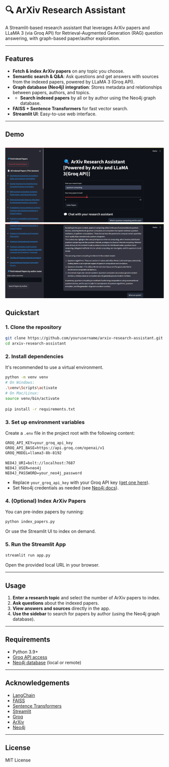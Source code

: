 # 🔍 ArXiv Research Assistant

A Streamlit-based research assistant that leverages ArXiv papers and LLaMA 3 (via Groq API) for Retrieval-Augmented Generation (RAG) question answering, with graph-based paper/author exploration.

---

## Features

- **Fetch & index ArXiv papers** on any topic you choose.
- **Semantic search & Q&A**: Ask questions and get answers with sources from the indexed papers, powered by LLaMA 3 (Groq API).
- **Graph database (Neo4j) integration**: Stores metadata and relationships between papers, authors, and topics.
- - **Search indexed papers** by all or by author using the Neo4j graph database.
- **FAISS + Sentence Transformers** for fast vector search.
- **Streamlit UI**: Easy-to-use web interface.

---

## Demo

![demo-screenshot-1](static/demo1.png)
![demo-screenshot-2](static/demo2.png)
---
## Quickstart

### 1. Clone the repository

```bash
git clone https://github.com/yourusername/arxiv-research-assistant.git
cd arxiv-research-assistant
```

### 2. Install dependencies

It's recommended to use a virtual environment.

```bash
python -m venv venv
# On Windows:
.\venv\Scripts\activate
# On Mac/Linux:
source venv/bin/activate

pip install -r requirements.txt
```

### 3. Set up environment variables

Create a `.env` file in the project root with the following content:

```
GROQ_API_KEY=your_groq_api_key
GROQ_API_BASE=https://api.groq.com/openai/v1
GROQ_MODEL=llama3-8b-8192

NEO4J_URI=bolt://localhost:7687
NEO4J_USER=neo4j
NEO4J_PASSWORD=your_neo4j_password
```

- Replace `your_groq_api_key` with your Groq API key ([get one here](https://console.groq.com/)).
- Set Neo4j credentials as needed (see [Neo4j docs](https://neo4j.com/docs/)).

### 4. (Optional) Index ArXiv Papers

You can pre-index papers by running:

```bash
python index_papers.py
```

Or use the Streamlit UI to index on demand.

### 5. Run the Streamlit App

```bash
streamlit run app.py
```

Open the provided local URL in your browser.

---

## Usage

1. **Enter a research topic** and select the number of ArXiv papers to index.
2. **Ask questions** about the indexed papers.
3. **View answers and sources** directly in the app.
4. **Use the sidebar** to search for papers by author (using the Neo4j graph database).

---

## Requirements

- Python 3.9+
- [Groq API access](https://console.groq.com/)
- [Neo4j database](https://neo4j.com/) (local or remote)

---
## Acknowledgements

- [LangChain](https://github.com/langchain-ai/langchain)
- [FAISS](https://github.com/facebookresearch/faiss)
- [Sentence Transformers](https://www.sbert.net/)
- [Streamlit](https://streamlit.io/)
- [Groq](https://groq.com/)
- [ArXiv](https://arxiv.org/)
- [Neo4j](https://neo4j.com/)

---
## License

MIT License


